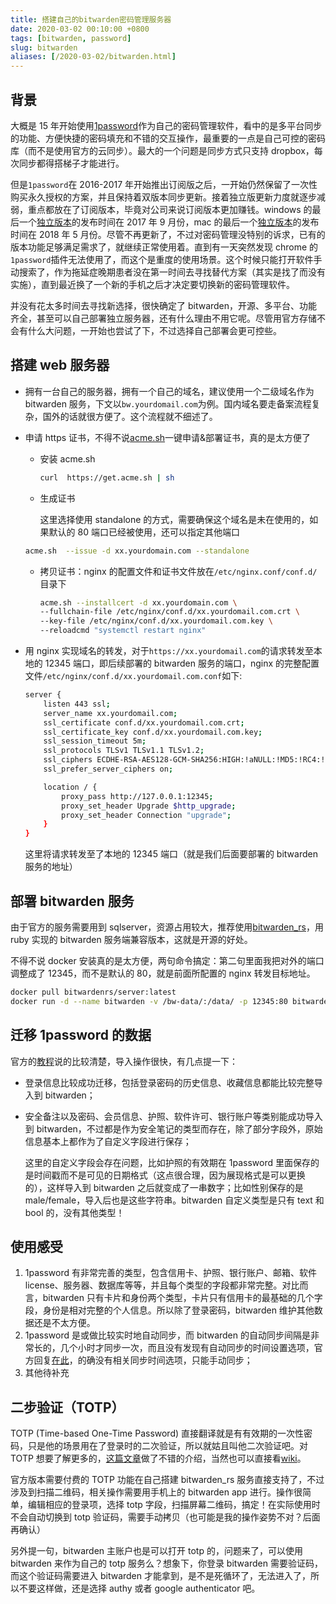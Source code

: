 ```yaml
---
title: 搭建自己的bitwarden密码管理服务器
date: 2020-03-02 00:10:00 +0800
tags: [bitwarden, password]
slug: bitwarden
aliases: [/2020-03-02/bitwarden.html]
---
```


## 背景

大概是 15 年开始使用[1password](https://1password.com/)作为自己的密码管理软件，看中的是多平台同步的功能、方便快捷的密码填充和不错的交互操作，最重要的一点是自己可控的密码库（而不是使用官方的云同步）。最大的一个问题是同步方式只支持 dropbox，每次同步都得搭梯子才能进行。

但是`1password`在 2016-2017 年开始推出订阅版之后，一开始仍然保留了一次性购买永久授权的方案，并且保持着双版本同步更新。接着独立版更新力度就逐步减弱，重点都放在了订阅版本，毕竟对公司来说订阅版本更加赚钱。windows 的最后一个[独立版本](https://app-updates.agilebits.com/product_history/OPW4)的发布时间在 2017 年 9 月份，mac 的最后一个[独立版本](https://app-updates.agilebits.com/product_history/OPM4)的发布时间在 2018 年 5 月份。尽管不再更新了，不过对密码管理没特别的诉求，已有的版本功能足够满足需求了，就继续正常使用着。直到有一天突然发现 chrome 的`1password`插件无法使用了，而这个是重度的使用场景。这个时候只能打开软件手动搜索了，作为拖延症晚期患者没在第一时间去寻找替代方案（其实是找了而没有实施），直到最近换了一个新的手机之后才决定要切换新的密码管理软件。

并没有花太多时间去寻找新选择，很快确定了 bitwarden，开源、多平台、功能齐全，甚至可以自己部署独立服务器，还有什么理由不用它呢。尽管用官方存储不会有什么大问题，一开始也尝试了下，不过选择自己部署会更可控些。

## 搭建 web 服务器

- 拥有一台自己的服务器，拥有一个自己的域名，建议使用一个二级域名作为 bitwarden 服务，下文以`bw.yourdomail.com`为例。国内域名要走备案流程复杂，国外的话就很方便了。这个流程就不细述了。

- 申请 https 证书，不得不说[acme.sh](https://github.com/acmesh-official/acme.sh)一键申请&部署证书，真的是太方便了

  - 安装 acme.sh

    ```bash
    curl  https://get.acme.sh | sh
    ```

  - 生成证书

    这里选择使用 standalone 的方式，需要确保这个域名是未在使用的，如果默认的 80 端口已经被使用，还可以指定其他端口

  ```bash
  acme.sh  --issue -d xx.yourdomain.com --standalone
  ```

  - 拷贝证书：nginx 的配置文件和证书文件放在`/etc/nginx.conf/conf.d/`目录下

    ```bash
    acme.sh --installcert -d xx.yourdomain.com \
    --fullchain-file /etc/nginx/conf.d/xx.yourdomail.com.crt \
    --key-file /etc/nginx/conf.d/xx.yourdomail.com.key \
    --reloadcmd "systemctl restart nginx"
    ```

- 用 nginx 实现域名的转发，对于`https://xx.yourdomail.com`的请求转发至本地的 12345 端口，即后续部署的 bitwarden 服务的端口，nginx 的完整配置文件`/etc/nginx/conf.d/xx.yourdomail.com.conf`如下:

  ```bash
  server {
      listen 443 ssl;
      server_name xx.yourdomail.com;
      ssl_certificate conf.d/xx.yourdomail.com.crt;
      ssl_certificate_key conf.d/xx.yourdomail.com.key;
      ssl_session_timeout 5m;
      ssl_protocols TLSv1 TLSv1.1 TLSv1.2;
      ssl_ciphers ECDHE-RSA-AES128-GCM-SHA256:HIGH:!aNULL:!MD5:!RC4:!DHE;
      ssl_prefer_server_ciphers on;

      location / {
          proxy_pass http://127.0.0.1:12345;
          proxy_set_header Upgrade $http_upgrade;
          proxy_set_header Connection "upgrade";
      }
  }
  ```

  这里将请求转发至了本地的 12345 端口（就是我们后面要部署的 bitwarden 服务的地址）

## 部署 bitwarden 服务

由于官方的服务需要用到 sqlserver，资源占用较大，推荐使用[bitwarden_rs](https://github.com/dani-garcia/bitwarden_rs)，用 ruby 实现的 bitwarden 服务端兼容版本，这就是开源的好处。

不得不说 docker 安装真的是太方便，两句命令搞定：第二句里面我把对外的端口调整成了 12345，而不是默认的 80，就是前面所配置的 nginx 转发目标地址。

```bash
docker pull bitwardenrs/server:latest
docker run -d --name bitwarden -v /bw-data/:/data/ -p 12345:80 bitwardenrs/server:latest
```

## 迁移 1password 的数据

官方的[教程](https://help.bitwarden.com/article/import-from-1password/)说的比较清楚，导入操作很快，有几点提一下：

- 登录信息比较成功迁移，包括登录密码的历史信息、收藏信息都能比较完整导入到 bitwarden；

- 安全备注以及密码、会员信息、护照、软件许可、银行账户等类别能成功导入到 bitwarden，不过都是作为安全笔记的类型而存在，除了部分字段外，原始信息基本上都作为了自定义字段进行保存；

  这里的自定义字段会存在问题，比如护照的有效期在 1password 里面保存的是时间戳而不是可见的日期格式（这点很合理，因为展现格式是可以更换的），这样导入到 bitwarden 之后就变成了一串数字；比如性别保存的是 male/female，导入后也是这些字符串。bitwarden 自定义类型是只有 text 和 bool 的，没有其他类型！

## 使用感受

1. 1password 有非常完善的类型，包含信用卡、护照、银行账户、邮箱、软件 license、服务器、数据库等等，并且每个类型的字段都非常完整。对比而言，bitwarden 只有卡片和身份两个类型，卡片只有信用卡的最基础的几个字段，身份是相对完整的个人信息。所以除了登录密码，bitwarden 维护其他数据还是不太方便。
2. 1password 是或做比较实时地自动同步，而 bitwarden 的自动同步间隔是非常长的，几个小时才同步一次，而且没有发现有自动同步的时间设置选项，官方回复[在此](https://www.reddit.com/r/Bitwarden/comments/75i6xm/is_there_a_way_to_change_the_sync_frequency/)，的确没有相关同步时间选项，只能手动同步；
3. 其他待补充

## 二步验证（TOTP）

TOTP (Time-based One-Time Password) 直接翻译就是有有效期的一次性密码，只是他的场景用在了登录时的二次验证，所以就姑且叫他二次验证吧。对 TOTP 想要了解更多的，[这篇文章](https://www.iplaysoft.com/two-factor-authentication.html)做了不错的介绍，当然也可以直接看[wiki](https://en.wikipedia.org/wiki/Time-based_One-time_Password_algorithm)。

官方版本需要付费的 TOTP 功能在自己搭建 bitwarden_rs 服务直接支持了，不过涉及到扫描二维码，相关操作需要用手机上的 bitwarden app 进行。操作很简单，编辑相应的登录项，选择 totp 字段，扫描屏幕二维码，搞定！在实际使用时不会自动切换到 totp 验证码，需要手动拷贝（也可能是我的操作姿势不对？后面再确认）

另外提一句，bitwarden 主账户也是可以打开 totp 的，问题来了，可以使用 bitwarden 来作为自己的 totp 服务么？想象下，你登录 bitwarden 需要验证码，而这个验证码需要进入 bitwarden 才能拿到，是不是死循环了，无法进入了，所以不要这样做，还是选择 authy 或者 google authenticator 吧。
